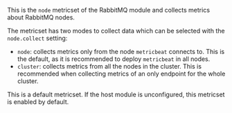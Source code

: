 This is the `node` metricset of the RabbitMQ module and collects metrics about RabbitMQ nodes.

The metricset has two modes to collect data which can be selected with the `node.collect` setting:

* `node`: collects metrics only from the node `metricbeat` connects to. This is the default, as it is recommended to deploy `metricbeat` in all nodes.
* `cluster`: collects metrics from all the nodes in the cluster. This is recommended when collecting metrics of an only endpoint for the whole cluster.

This is a default metricset. If the host module is unconfigured, this metricset is enabled by default.
